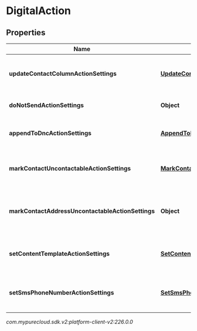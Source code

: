 # DigitalAction


## Properties

| Name | Type | Description | Notes |
| ------------ | ------------- | ------------- | ------------- |
| **updateContactColumnActionSettings** | [**UpdateContactColumnActionSettings**](UpdateContactColumnActionSettings) | The settings for an 'update contact column' action. |  [optional] |
| **doNotSendActionSettings** | **Object** | The settings for a 'do not send' action. |  [optional] |
| **appendToDncActionSettings** | [**AppendToDncActionSettings**](AppendToDncActionSettings) | The settings for an 'Append to DNC' action. |  [optional] |
| **markContactUncontactableActionSettings** | [**MarkContactUncontactableActionSettings**](MarkContactUncontactableActionSettings) | The settings for a 'mark contact uncontactable' action. |  [optional] |
| **markContactAddressUncontactableActionSettings** | **Object** | The settings for an 'mark contact address uncontactable' action. |  [optional] |
| **setContentTemplateActionSettings** | [**SetContentTemplateActionSettings**](SetContentTemplateActionSettings) | The settings for a 'Set content template' action. |  [optional] |
| **setSmsPhoneNumberActionSettings** | [**SetSmsPhoneNumberActionSettings**](SetSmsPhoneNumberActionSettings) | The settings for a 'set sms phone number' action. |  [optional] |




_com.mypurecloud.sdk.v2:platform-client-v2:226.0.0_
